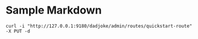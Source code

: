 # Sample Markdown

```
curl -i "http://127.0.0.1:9180/dadjoke/admin/routes/quickstart-route" -X PUT -d
```